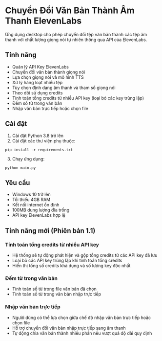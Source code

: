 # Chuyển Đổi Văn Bản Thành Âm Thanh ElevenLabs

Ứng dụng desktop cho phép chuyển đổi tệp văn bản thành các tệp âm thanh với chất lượng giọng nói tự nhiên thông qua API của ElevenLabs.

## Tính năng

- Quản lý API Key ElevenLabs
- Chuyển đổi văn bản thành giọng nói
- Lựa chọn giọng nói và mô hình TTS
- Xử lý hàng loạt nhiều tệp
- Tùy chọn định dạng âm thanh và tham số giọng nói
- Theo dõi sử dụng credits
- Tính toán tổng credits từ nhiều API key (loại bỏ các key trùng lặp)
- Đếm số từ trong văn bản
- Nhập văn bản trực tiếp hoặc chọn file

## Cài đặt

1. Cài đặt Python 3.8 trở lên
2. Cài đặt các thư viện phụ thuộc:

```
pip install -r requirements.txt
```

3. Chạy ứng dụng:

```
python main.py
```

## Yêu cầu

- Windows 10 trở lên
- Tối thiểu 4GB RAM
- Kết nối internet ổn định
- 100MB dung lượng đĩa trống
- API key ElevenLabs hợp lệ

## Tính năng mới (Phiên bản 1.1)

### Tính toán tổng credits từ nhiều API key
- Hệ thống sẽ tự động phát hiện và gộp tổng credits từ các API key đã lưu
- Loại bỏ các API key trùng lặp khi tính toán tổng credits
- Hiển thị tổng số credits khả dụng và số lượng key độc nhất

### Đếm từ trong văn bản
- Tính toán số từ trong file văn bản đã chọn
- Tính toán số từ trong văn bản nhập trực tiếp

### Nhập văn bản trực tiếp
- Người dùng có thể lựa chọn giữa chế độ nhập văn bản trực tiếp hoặc chọn file
- Hỗ trợ chuyển đổi văn bản nhập trực tiếp sang âm thanh
- Tự động chia văn bản thành nhiều phần nếu vượt quá độ dài quy định 